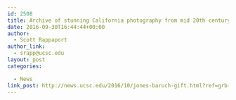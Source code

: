 ```yaml
---
id: 2508
title: Archive of stunning California photography from mid 20th century given to UC Santa Cruz library
date: 2016-09-30T16:44:44+00:00
author:
  - Scott Rappaport
author_link:
  - srapp@ucsc.edu
layout: post
categories:

  - News
link_post: http://news.ucsc.edu/2016/10/jones-baruch-gift.html?ref=grb-message
---
```


